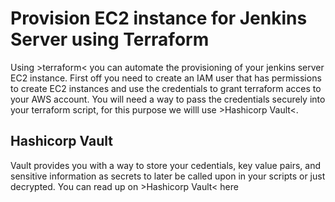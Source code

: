 # Provision EC2 instance for  Jenkins Server using Terraform

Using >terraform< you can automate the provisioning of your jenkins server EC2 instance.
First off you need to create an IAM user that has permissions to create EC2 instances and use the credentials to grant terraform acces to your AWS account.
You will need a way to pass the credentials securely into your terraform script, for this purpose we willl use >Hashicorp Vault<.

## Hashicorp Vault

Vault provides you with a way to store your cedentials, key value pairs, and sensitive information as secrets to later be called upon in your scripts or just decrypted.
You can read up on >Hashicorp Vault< here [](https://developer.hashicorp.com/vault/docs)